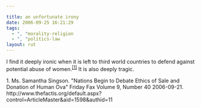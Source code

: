 ```yaml
---

title: an unfortunate irony
date: 2006-09-25 16:21:29
tags:
  - ", "morality-religion
  - ", "politics-law
layout: rut
---
```


I find it deeply ironic when it is left to third world countries to defend against potential abuse of women.<sup markdown="1">[\[1\]][ref1]</sup>  It is also deeply tragic. 

<div markdown="1" class="postrefs">
1.  Ms. Samantha Singson.  "Nations Begin to Debate Ethics of Sale and Donation of Human Ova" Friday Fax Volume 9, Number 40  2006-09-21.  http://www.thefactis.org/default.aspx?control=ArticleMaster&aid=1598&authid=11
</div>

[ref1]: http://www.thefactis.org/default.aspx?control=ArticleMaster&aid=1598&authid=11 "Nations Begin to Debate Ethics of Sale and Donation of Human Ova"

